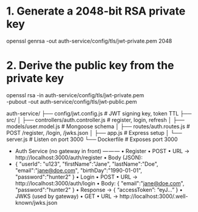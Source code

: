 # 1. Generate a 2048-bit RSA private key
openssl genrsa -out auth-service/config/tls/jwt-private.pem 2048

# 2. Derive the public key from the private key
openssl rsa -in auth-service/config/tls/jwt-private.pem \
       -pubout -out auth-service/config/tls/jwt-public.pem



auth-service/
├── config/jwt.config.js     # JWT signing key, token TTL
├── src/
│   ├── controllers/auth.controller.js  # register, login, refresh
│   ├── models/user.model.js           # Mongoose schema
│   ├── routes/auth.routes.js          # POST /register, /login, /jwks.json
│   ├── app.js                         # Express setup
│   └── server.js                      # Listen on port 3000
└── Dockerfile                         # Exposes port 3000

- Auth Service (no gateway in front)
— — —
• Register
• POST
• URL → http://localhost:3000/auth/register
• Body (JSON):
- {
"userId": "u123",
"firstName":"Jane",
"lastName":"Doe",
"email":"jane@doe.com",
"birthDay":"1990-01-01",
"password":"hunter2"
}
• Login
• POST
• URL → http://localhost:3000/auth/login
• Body:
{ "email":"jane@doe.com", "password":"hunter2" }
• Response → { “accessToken”: “eyJ…” }
• JWKS (used by gateway)
• GET
• URL → http://localhost:3000/.well-known/jwks.json


